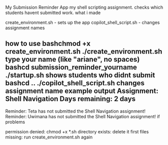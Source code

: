 My Submission Reminder App
my shell scripting assignment. checks which students havent submitted work.
what i made

create_environment.sh - sets up the app
copilot_shell_script.sh - changes assignment names

how to use
bashchmod +x create_environment.sh
./create_environment.sh
type your name (like "ariane", no spaces)
bashcd submission_reminder_yourname
./startup.sh
shows students who didnt submit
bashcd ..
./copilot_shell_script.sh
changes assignment name
example output
Assignment: Shell Navigation
Days remaining: 2 days
--------------------------------------------
Reminder: Teta has not submitted the Shell Navigation assignment!
Reminder: Uwimana has not submitted the Shell Navigation assignment!
if problems

permission denied: chmod +x *.sh
directory exists: delete it first
files missing: run create_environment.sh again
